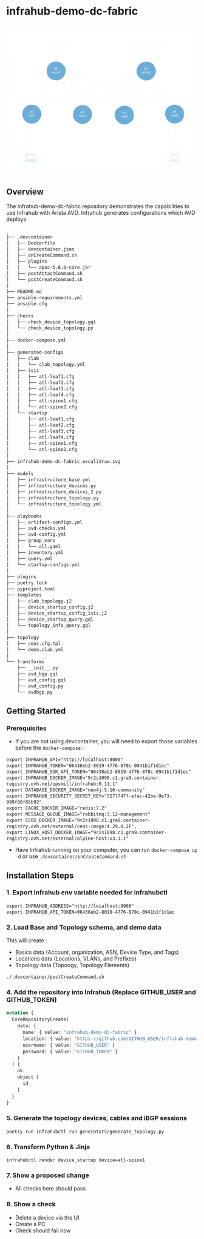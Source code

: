 # infrahub-demo-dc-fabric

![infrahub-demo-dc-fabric drawing](./infrahub-demo-dc-fabric.excalidraw.svg)

## Overview

The infrahub-demo-dc-fabric repository demonstrates the capabilities to use Infrahub with Arista AVD. Infrahub generates configurations which AVD deploys

```
.
├── .devcontainer
│   ├── Dockerfile
│   ├── devcontainer.json
│   ├── onCreateCommand.sh
│   ├── plugins
│   │   └── apoc-5.6.0-core.jar
│   ├── postAttachCommand.sh
│   └── postCreateCommand.sh
│
├── README.md
├── ansible-requirements.yml
├── ansible.cfg
│
├── checks
│   ├── check_device_topology.gql
│   └── check_device_topology.py
│
├── docker-compose.yml
│
├── generated-configs
│   ├── clab
│   │   └── clab_topology.yml
│   ├── isis
│   │   ├── atl-leaf1.cfg
│   │   ├── atl-leaf2.cfg
│   │   ├── atl-leaf3.cfg
│   │   ├── atl-leaf4.cfg
│   │   ├── atl-spine1.cfg
│   │   └── atl-spine2.cfg
│   └── startup
│       ├── atl-leaf1.cfg
│       ├── atl-leaf2.cfg
│       ├── atl-leaf3.cfg
│       ├── atl-leaf4.cfg
│       ├── atl-spine1.cfg
│       └── atl-spine2.cfg
│
├── infrahub-demo-dc-fabric.excalidraw.svg
│
├── models
│   ├── infrastructure_base.yml
│   ├── infrastructure_devices.py
│   ├── infrastructure_devices_2.py
│   ├── infrastructure_topology.py
│   └── infrastructure_topology.yml
│
├── playbooks
│   ├── artifact-configs.yml
│   ├── avd-checks.yml
│   ├── avd-config.yml
│   ├── group_vars
│   │   └── all.yaml
│   ├── inventory.yml
│   ├── query.yml
│   └── startup-configs.yml
│
├── plugins
├── poetry.lock
├── pyproject.toml
├── templates
│   ├── clab_topology.j2
│   ├── device_startup_config.j2
│   ├── device_startup_config_isis.j2
│   ├── device_startup_query.gql
│   └── topology_info_query.gql
│
├── topology
│   ├── ceos.cfg.tpl
│   └── demo.clab.yml
│
└── transforms
    ├── __init__.py
    ├── avd_bgp.gql
    ├── avd_config.gql
    ├── avd_config.py
    └── avdbgp.py
```

## Getting Started

### Prerequisites
- If you are not using devcontainer, you will need to export those variables before the `docker-compose` :

```shell
export INFRAHUB_API="http://localhost:8000"
export INFRAHUB_TOKEN="06438eb2-8019-4776-878c-0941b1f1d1ec"
export INFRAHUB_SDK_API_TOKEN="06438eb2-8019-4776-878c-0941b1f1d1ec"
export INFRAHUB_DOCKER_IMAGE="9r2s1098.c1.gra9.container-registry.ovh.net/opsmill/infrahub:0.11.1"
export DATABASE_DOCKER_IMAGE="neo4j:5.16-community"
export INFRAHUB_SECURITY_SECRET_KEY="327f747f-efac-42be-9e73-999f08f86b92"
export CACHE_DOCKER_IMAGE="redis:7.2"
export MESSAGE_QUEUE_IMAGE="rabbitmq:3.12-management"
export CEOS_DOCKER_IMAGE="9r2s1098.c1.gra9.container-registry.ovh.net/external/ceos-image:4.29.0.2F",
export LINUX_HOST_DOCKER_IMAGE="9r2s1098.c1.gra9.container-registry.ovh.net/external/alpine-host:v3.1.1"
```

- Have Infrahub running on your computer, you can run `docker-compose up -d` or use `.devcontainer/onCreateCommand.sh`

## Installation Steps

### 1. Export Infrahub env variable needed for infrahubctl

```shell
export INFRAHUB_ADDRESS="http://localhost:8000"
export INFRAHUB_API_TOKEN=06438eb2-8019-4776-878c-0941b1f1d1ec
```

### 2. Load Base and Topology schema, and demo data

This will create :
- Basics data (Account, organization, ASN, Device Type, and Tags)
- Locations data (Locations, VLANs, and Prefixes)
- Topology data (Topoogy, Topology Elements)

```shell
./.devcontainer/postCreateCommand.sh
```


### 4. Add the repository into Infrahub (Replace GITHUB_USER and GITHUB_TOKEN)

```graphql
mutation {
  CoreRepositoryCreate(
    data: {
      name: { value: "infrahub-demo-dc-fabric" }
      location: { value: "https://github.com/GITHUB_USER/infrahub-demo-dc-fabric.git" }
      username: { value: "GITHUB_USER" }
      password: { value: "GITHUB_TOKEN" }
    }
  ) {
    ok
    object {
      id
    }
  }
}
```

### 5. Generate the topology devices, cables and iBGP sessions

```shell
poetry run infrahubctl run generators/generate_topology.py
```


### 6. Transform Python & Jinja
```shell
infrahubctl render device_startup device=atl-spine1
```

### 7. Show a proposed change
  - All checks here should pass

### 8. Show a check
  - Delete a device via the UI
  - Create a PC
  - Check should fail now
